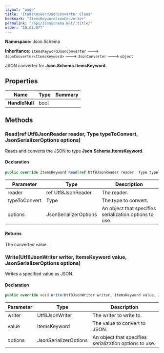```yaml
---
layout: "page"
title: "ItemsKeywordJsonConverter Class"
bookmark: "ItemsKeywordJsonConverter"
permalink: "/api/JsonSchema.Net/:title/"
order: "10.01.077"
---
```

**Namespace:** Json.Schema

**Inheritance:**
`ItemsKeywordJsonConverter`
 🡒 
`JsonConverter<ItemsKeyword>`
 🡒 
`JsonConverter`
 🡒 
`object`

JSON converter for **Json.Schema.ItemsKeyword**.

## Properties

| Name | Type | Summary |
|---|---|---|
| **HandleNull** | bool |  |

## Methods

### Read(ref Utf8JsonReader reader, Type typeToConvert, JsonSerializerOptions options)

Reads and converts the JSON to type **Json.Schema.ItemsKeyword**.

#### Declaration

```c#
public override ItemsKeyword Read(ref Utf8JsonReader reader, Type typeToConvert, JsonSerializerOptions options)
```

| Parameter | Type | Description |
|---|---|---|
| reader | ref Utf8JsonReader | The reader. |
| typeToConvert | Type | The type to convert. |
| options | JsonSerializerOptions | An object that specifies serialization options to use. |


#### Returns

The converted value.

### Write(Utf8JsonWriter writer, ItemsKeyword value, JsonSerializerOptions options)

Writes a specified value as JSON.

#### Declaration

```c#
public override void Write(Utf8JsonWriter writer, ItemsKeyword value, JsonSerializerOptions options)
```

| Parameter | Type | Description |
|---|---|---|
| writer | Utf8JsonWriter | The writer to write to. |
| value | ItemsKeyword | The value to convert to JSON. |
| options | JsonSerializerOptions | An object that specifies serialization options to use. |


